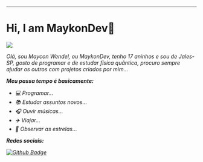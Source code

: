 <hr>

<h1>Hi, I am MaykonDev💫</h1>

<img src=https://64.media.tumblr.com/d47dac901f1141e3d7d51576bcf7c306/dd9cb6705e9c593d-13/s540x810/9fd7ded41173e14c4c262af13441a0e42c25e3e1.gif>

<p><i>Olá, sou Maycon Wendel, ou MaykonDev, tenho 17 aninhos e sou de Jales-SP, gosto de programar e de estudar física quântica, procuro sempre ajudar os outros com projetos criados por mim...<i></p>


<strong>Meu passa tempo é basicamente:</strong>

- 💻 Programar...
- 📚 Estudar assuntos novos...
- 🎧 Ouvir músicas...
- ✈️ Viajar...
- 🌃 Observar as estrelas...

___Redes sociais:___

[![Github Badge](https://img.shields.io/badge/-Github-000?style=flat-square&logo=Github&logoColor=white&link=https://github.com/MaykonDev)](https://github.com/MaykonDev)
